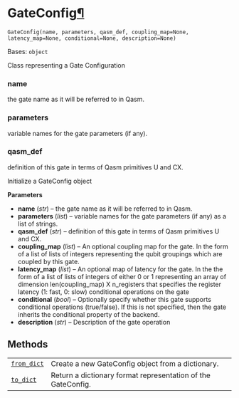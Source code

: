 # GateConfig[¶](#gateconfig "Permalink to this headline")

<span id="undefined" />

`GateConfig(name, parameters, qasm_def, coupling_map=None, latency_map=None, conditional=None, description=None)`

Bases: `object`

Class representing a Gate Configuration

<span id="undefined" />

### name

the gate name as it will be referred to in Qasm.

<span id="undefined" />

### parameters

variable names for the gate parameters (if any).

<span id="undefined" />

### qasm\_def

definition of this gate in terms of Qasm primitives U and CX.

Initialize a GateConfig object

**Parameters**

*   **name** (*str*) – the gate name as it will be referred to in Qasm.
*   **parameters** (*list*) – variable names for the gate parameters (if any) as a list of strings.
*   **qasm\_def** (*str*) – definition of this gate in terms of Qasm primitives U and CX.
*   **coupling\_map** (*list*) – An optional coupling map for the gate. In the form of a list of lists of integers representing the qubit groupings which are coupled by this gate.
*   **latency\_map** (*list*) – An optional map of latency for the gate. In the the form of a list of lists of integers of either 0 or 1 representing an array of dimension len(coupling\_map) X n\_registers that specifies the register latency (1: fast, 0: slow) conditional operations on the gate
*   **conditional** (*bool*) – Optionally specify whether this gate supports conditional operations (true/false). If this is not specified, then the gate inherits the conditional property of the backend.
*   **description** (*str*) – Description of the gate operation

## Methods

|                                                                                                                                                         |                                                              |
| ------------------------------------------------------------------------------------------------------------------------------------------------------- | ------------------------------------------------------------ |
| [`from_dict`](qiskit.providers.models.GateConfig.from_dict#qiskit.providers.models.GateConfig.from_dict "qiskit.providers.models.GateConfig.from_dict") | Create a new GateConfig object from a dictionary.            |
| [`to_dict`](qiskit.providers.models.GateConfig.to_dict#qiskit.providers.models.GateConfig.to_dict "qiskit.providers.models.GateConfig.to_dict")         | Return a dictionary format representation of the GateConfig. |
